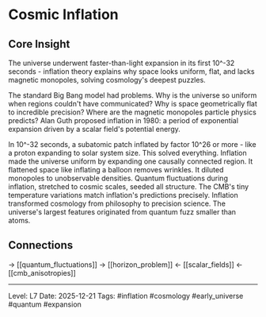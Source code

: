 # Cosmic Inflation

## Core Insight
The universe underwent faster-than-light expansion in its first 10^-32 seconds - inflation theory explains why space looks uniform, flat, and lacks magnetic monopoles, solving cosmology's deepest puzzles.

The standard Big Bang model had problems. Why is the universe so uniform when regions couldn't have communicated? Why is space geometrically flat to incredible precision? Where are the magnetic monopoles particle physics predicts? Alan Guth proposed inflation in 1980: a period of exponential expansion driven by a scalar field's potential energy.

In 10^-32 seconds, a subatomic patch inflated by factor 10^26 or more - like a proton expanding to solar system size. This solved everything. Inflation made the universe uniform by expanding one causally connected region. It flattened space like inflating a balloon removes wrinkles. It diluted monopoles to unobservable densities. Quantum fluctuations during inflation, stretched to cosmic scales, seeded all structure. The CMB's tiny temperature variations match inflation's predictions precisely. Inflation transformed cosmology from philosophy to precision science. The universe's largest features originated from quantum fuzz smaller than atoms.

## Connections
→ [[quantum_fluctuations]]
→ [[horizon_problem]]
← [[scalar_fields]]
← [[cmb_anisotropies]]

---
Level: L7
Date: 2025-12-21
Tags: #inflation #cosmology #early_universe #quantum #expansion